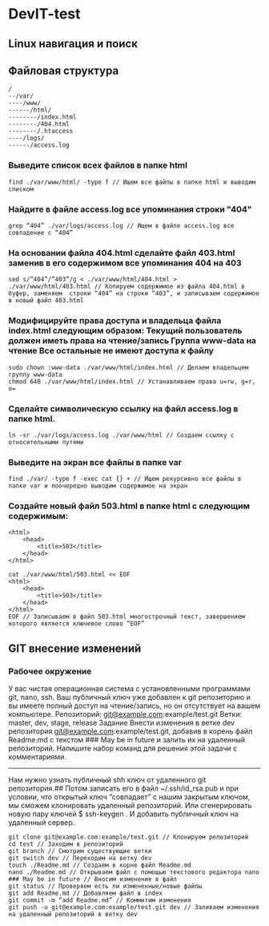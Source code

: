 # DevIT-test
## Linux навигация и поиск
## Файловая структура
```
/
--/var/
----/www/
------/html/
--------/index.html
--------/404.html
--------/.htaccess
----/logs/
------/access.log
```

### Выведите список всех файлов в папке html
```
find ./var/www/html/ -type f // Ищем все файлы в папке html и выводим списком
```
### Найдите в файле access.log все упоминания строки "404"
```
grep “404” ./var/logs/access.log // Ищем в файле access.log все совпадение с “404”
```

### На основании файла 404.html сделайте файл 403.html заменив в его содержимом все упоминания 404 на 403
```
sed s/”404”/”403”/g < ./var/www/html/404.html > ./var/www/html/403.html // Копируем содержимое из файла 404.html в буфер, заменяем  строки “404” на строки “403”, и записываем содержимое в новый файл 403.html
```

### Модифицируйте права доступа и владельца файла index.html следующим образом: Текущий пользователь должен иметь права на чтение/запись Группа www-data на чтение Все остальные не имеют доступа к файлу
```
sudo chown :www-data ./var/www/html/index.html // Делаем владельцем группу www-data
chmod 640 ./var/www/html/index.html // Устанавливаем права u=rw, g=r, o=
```

### Сделайте символическую ссылку на файл access.log в папке html.
```
ln -sr ./var/logs/access.log ./var/www/html // Создаем ссылку с относительными путями
```

### Выведите на экран все файлы в папке var
```
find ./var/ -type f -exec cat {} + // Ищем рекурсивно все файлы в папке var и поочередно выводим содержимое на экран
```

### Создайте новый файл 503.html в папке html с следующим содержимым:
```
<html>
    <head>
        <title>503</title>
    </head>
</html>
```
```
cat ./var/www/html/503.html << EOF
<html>
    <head>
        <title>503</title>
    </head>
</html>
EOF // Записываем в файл 503.html многострочный текст, завершением которого является ключевое слово “EOF”
```
## GIT внесение изменений
### Рабочее окружение
У вас чистая операционная система с установленными программами git, nano, ssh. Ваш публичный ключ уже добавлен к git репозиторию и вы имеете полный доступ на чтение/запись, но он отсутствует на вашем компьютере. Репозиторий: git@example.com:example/test.git Ветки: master, dev, stage, release
Задание
Внести изменения в ветке dev репозитория git@example.com:example/test.git, добавив в корень файл Readme.md с текстом ### May be in future и залить их на удаленный репозиторий. Напишите набор команд для решения этой задачи с комментариями.

---
 
Нам нужно узнать публичный shh ключ от удаленного git репозитория.##
Потом записать его в файл ~/.ssh/id_rsa.pub и при условии, что открытый ключ “совпадает” с нашим закрытым ключом, мы сможем клонировать удаленный репозиторий.
Или сгенерировать новую пару ключей $ ssh-keygen . И добавить публичный ключ на удаленный сервер.

```
git clone git@example.com:example/test.git // Клонируем репозиторий
cd test // Заходим в репозиторий
git branch // Смотрим существующие ветки
git switch dev // Переходим на ветку dev
touch ./Readme.md // Создаем в корне файл Readme.md
nano ./Readme.md // Открываем файл с помощью текстового редактора nano
### May be in future // Вносим изменение в файл
git status // Проверяем есть ли измененные/новые файлы
git add Readme.md // Добавляем файл в index
git commit -m “add Readme.md” // Коммитим изменения
git push -u git@example.com:example/test.git dev // Заливаем изменения на удаленный репозиторий в ветку dev
```

